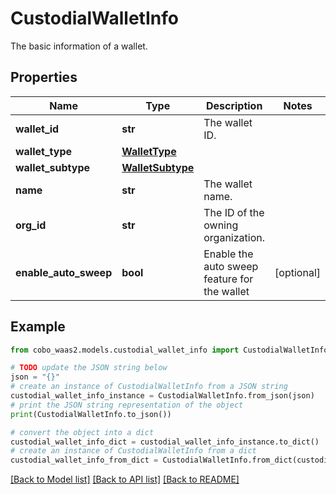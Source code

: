 # CustodialWalletInfo

The basic information of a wallet.

## Properties

Name | Type | Description | Notes
------------ | ------------- | ------------- | -------------
**wallet_id** | **str** | The wallet ID. | 
**wallet_type** | [**WalletType**](WalletType.md) |  | 
**wallet_subtype** | [**WalletSubtype**](WalletSubtype.md) |  | 
**name** | **str** | The wallet name. | 
**org_id** | **str** | The ID of the owning organization. | 
**enable_auto_sweep** | **bool** | Enable the auto sweep feature for the wallet | [optional] 

## Example

```python
from cobo_waas2.models.custodial_wallet_info import CustodialWalletInfo

# TODO update the JSON string below
json = "{}"
# create an instance of CustodialWalletInfo from a JSON string
custodial_wallet_info_instance = CustodialWalletInfo.from_json(json)
# print the JSON string representation of the object
print(CustodialWalletInfo.to_json())

# convert the object into a dict
custodial_wallet_info_dict = custodial_wallet_info_instance.to_dict()
# create an instance of CustodialWalletInfo from a dict
custodial_wallet_info_from_dict = CustodialWalletInfo.from_dict(custodial_wallet_info_dict)
```
[[Back to Model list]](../README.md#documentation-for-models) [[Back to API list]](../README.md#documentation-for-api-endpoints) [[Back to README]](../README.md)


